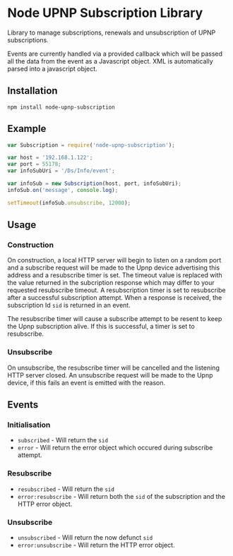 Node UPNP Subscription Library
==============================

Library to manage subscriptions, renewals and unsubscription of UPNP subscriptions. 

Events are currently handled via a provided callback which will be passed all the data from the event as a Javascript object. XML is automatically parsed into a javascript object. 

## Installation

`npm install node-upnp-subscription`

## Example

```javascript
var Subscription = require('node-upnp-subscription');

var host = '192.168.1.122';
var port = 55178;
var infoSubUri = '/Ds/Info/event';

var infoSub = new Subscription(host, port, infoSubUri);
infoSub.on('message', console.log);

setTimeout(infoSub.unsubscribe, 12000);
```

## Usage

### Construction

On construction, a local HTTP server will begin to listen on a random port and a subscribe request will be made to the Upnp device advertising this address and a resubscribe timer is set. The timeout value is replaced with the value returned in the subcription response which may differ to your requested resubscribe timeout. A resubscription timer is set to resubscribe after a successful subscription attempt. When a response is received, the subscription Id `sid` is returned in an event. 

The resubscribe timer will cause a subscribe attempt to be resent to keep the Upnp subscription alive. If this is successful, a timer is set to resubscribe.

### Unsubscribe

On unsubscribe, the resubscribe timer will be cancelled and the listening HTTP server closed. An unsubscribe request will be made to the Upnp device, if this fails an event is emitted with the reason. 

## Events

### Initialisation

* `subscribed` - Will return the `sid`
* `error` - Will return the error object which occured during subscribe attempt. 

### Resubscribe

* `resubscribed` - Will return the `sid`
* `error:resubscribe` - Will return both the `sid` of the subscription and the HTTP error object. 
 
### Unsubscribe

* `unsubscribed` - Will return the now defunct `sid`
* `error:unsubscribe` - Will return the HTTP error object.
